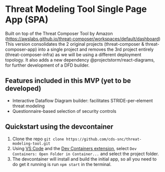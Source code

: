# Threat Modeling Tool Single Page App (SPA)
Built on top of the Threat Composer Tool by Amazon (https://awslabs.github.io/threat-composer/workspaces/default/dashboard)
This version consolidates the 2 original projects (threat-composer & threat-composer-app)  into a single project and removes the 3rd project entirely (threat-composer-infra) as we will be using a different deployment topology.
It also adds a new dependency @projectstorm/react-diagrams, for further development of a DFD builder.

## Features included in this MVP (yet to be developed)
- Interactive Dataflow Diagram builder: facilitates STRIDE-per-element threat modeling
- Questionnaire-based selection of security controls

## Quickstart using the devcontainer
1. Clone the repo ``git clone https://github.com/cds-snc/threat-modeling-tool.git``
2. Using [VS Code](https://code.visualstudio.com/) and the [Dev Containers extension](https://marketplace.visualstudio.com/items?itemName=ms-vscode-remote.remote-containers), select ``Dev Containers: Open Folder in Container...`` and select the project folder.
3. The devcontainer will install and build the initial app, so all you need to do get it running is run `npm start` in the terminal.
